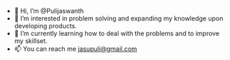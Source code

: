 - 👋 Hi, I’m @Pulijaswanth
- 👀 I’m interested in problem solving and expanding my knowledge upon developing products.
- 🌱 I’m currently learning how to deal with the problems and to improve my skillset.
- 📫 You can reach me jasupuli@gmail.com

